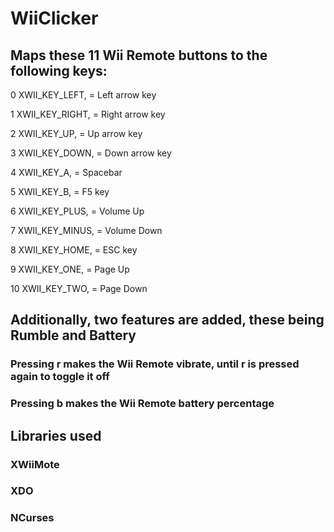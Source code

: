 # WiiClicker

## Maps these 11 Wii Remote buttons to the following keys:

0	XWII_KEY_LEFT, = Left arrow key 

1	XWII_KEY_RIGHT, = Right arrow key 

2	XWII_KEY_UP, = Up arrow key 

3	XWII_KEY_DOWN, = Down arrow key 

4	XWII_KEY_A, = Spacebar 

5	XWII_KEY_B, = F5 key 

6	XWII_KEY_PLUS, = Volume Up 

7	XWII_KEY_MINUS, = Volume Down 

8	XWII_KEY_HOME, = ESC key 

9	XWII_KEY_ONE, = Page Up 

10	XWII_KEY_TWO, = Page Down 

## Additionally, two features are added, these being Rumble and Battery

### Pressing r makes the Wii Remote vibrate, until r is pressed again to toggle it off

### Pressing b makes the Wii Remote battery percentage 

## Libraries used

### XWiiMote 

### XDO

### NCurses